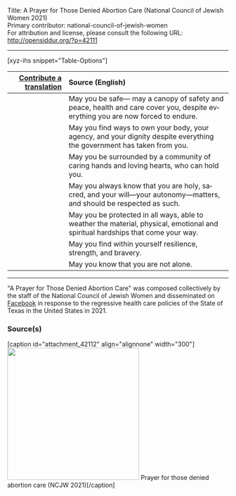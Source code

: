 <html>
<head></head>
<body>
Title: A Prayer for Those Denied Abortion Care (National Council of Jewish Women 2021)<br />
Primary contributor: national-council-of-jewish-women<br />
For attribution and license, please consult the following URL: <a href="http://opensiddur.org/?p=42111">http://opensiddur.org/?p=42111</a>
<p />
<hr />

[xyz-ihs snippet="Table-Options"]<table style="margin-left: auto; margin-right: auto;" class="draggable">
<thead><tr><th id="x" style="text-align: right;"><a href="/contribute/upload">Contribute a translation</a></th><th style="text-align: left;">Source (English)</th></tr></thead>
<tbody>
<tr><td style="vertical-align:top;">
<div class="liturgy" lang="he" style="text-align: right;">

</div></td>

<td style="vertical-align:top;">
<div class="english" lang="en" style="text-align: left;">
May you be safe— 
may a canopy of safety and peace, health and care cover you, 
despite everything you are now forced to endure.
</div></td></tr>


<tr><td style="vertical-align:top;">
<div class="liturgy" lang="he" style="text-align: right;">

</div></td>

<td style="vertical-align:top;">
<div class="english" lang="en" style="text-align: left;">
May you find ways to own your body, 
your agency, and your dignity 
despite everything the government has taken from you.
</div></td></tr>


<tr><td style="vertical-align:top;">
<div class="liturgy" lang="he" style="text-align: right;">

</div></td>

<td style="vertical-align:top;">
<div class="english" lang="en" style="text-align: left;">
May you be surrounded by a community of caring hands 
and loving hearts, who can hold you.
</div></td></tr>


<tr><td style="vertical-align:top;">
<div class="liturgy" lang="he" style="text-align: right;">

</div></td>

<td style="vertical-align:top;">
<div class="english" lang="en" style="text-align: left;">
May you always know that you are holy, sacred, 
and your will—your autonomy—matters, 
and should be respected as such.
</div></td></tr>


<tr><td style="vertical-align:top;">
<div class="liturgy" lang="he" style="text-align: right;">

</div></td>

<td style="vertical-align:top;">
<div class="english" lang="en" style="text-align: left;">
May you be protected in all ways, 
able to weather the material, physical, 
emotional and spiritual hardships 
that come your way.
</div></td></tr>


<tr><td style="vertical-align:top;">
<div class="liturgy" lang="he" style="text-align: right;">

</div></td>

<td style="vertical-align:top;">
<div class="english" lang="en" style="text-align: left;">
May you find within yourself resilience, 
strength, and bravery.
</div></td></tr>


<tr><td style="vertical-align:top;">
<div class="liturgy" lang="he" style="text-align: right;">

</div></td>

<td style="vertical-align:top;">
<div class="english" lang="en" style="text-align: left;">
May you know that you are not alone.
</div></td></tr>
</tbody></table>

<hr />

"A Prayer for Those Denied Abortion Care" was composed collectively by the staff of the National Council of Jewish Women and disseminated on <a href="https://www.facebook.com/sheila.katz1/posts/10102989628073309">Facebook</a> in response to the regressive health care policies of the State of Texas in the United States in 2021.

<h3>Source(s)</h3>

[caption id="attachment_42112" align="alignnone" width="300"]<a href="https://opensiddur.org/wp-content/uploads/2022/01/Prayer-for-those-denied-abortion-care.jpg"><img src="https://opensiddur.org/wp-content/uploads/2022/01/Prayer-for-those-denied-abortion-care-300x300.jpg" alt="" width="300" height="300" class="size-medium wp-image-42112" /></a> Prayer for those denied abortion care (NCJW 2021)[/caption]

&nbsp;
</body>
</html>